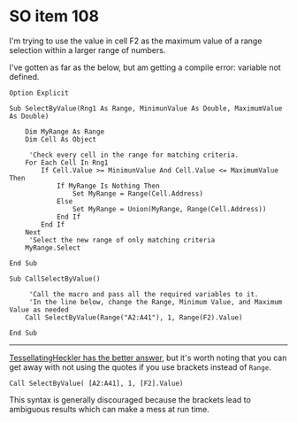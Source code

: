 # SO item 108
I'm trying to use the value in cell F2 as the maximum value of a range selection within a larger range of numbers.

I've gotten as far as the below, but am getting a compile error: variable not defined.

```
Option Explicit

Sub SelectByValue(Rng1 As Range, MinimunValue As Double, MaximumValue As Double)

    Dim MyRange As Range
    Dim Cell As Object

     'Check every cell in the range for matching criteria.
    For Each Cell In Rng1
        If Cell.Value >= MinimunValue And Cell.Value <= MaximumValue Then
            If MyRange Is Nothing Then
                Set MyRange = Range(Cell.Address)
            Else
                Set MyRange = Union(MyRange, Range(Cell.Address))
            End If
        End If
    Next
     'Select the new range of only matching criteria
    MyRange.Select

End Sub

Sub CallSelectByValue()

     'Call the macro and pass all the required variables to it.
     'In the line below, change the Range, Minimum Value, and Maximum Value as needed
    Call SelectByValue(Range("A2:A41"), 1, Range(F2).Value)

End Sub

```

----

[TessellatingHeckler has the better answer](http://stackoverflow.com/a/30928154/4288101), but it's worth noting that you can get away with not using the quotes if you use brackets instead of `Range`.

```
Call SelectByValue( [A2:A41], 1, [F2].Value)

```

This syntax is generally discouraged because the brackets lead to ambiguous results which can make a mess at run time.
